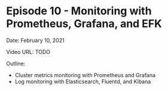 # Episode 10 - Monitoring with Prometheus, Grafana, and EFK

Date: February 10, 2021

Video URL: TODO

Outline:

  - Cluster metrics monitoring with Prometheus and Grafana
  - Log monitoring with Elasticsearch, Fluentd, and Kibana
